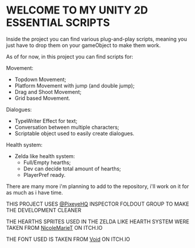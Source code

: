 # WELCOME TO MY UNITY 2D ESSENTIAL SCRIPTS

Inside the project you can find various plug-and-play scripts,
meaning you just have to drop them on your gameObject to make them work.

As of for now, in this project you can find scripts for:

Movement:
- Topdown Movement;
- Platform Movement with jump (and double jump);
- Drag and Shoot Movement;
- Grid based Movement.

Dialogues:
- TypeWriter Effect for text;
- Conversation between multiple characters;
- Scriptable object used to easily create dialogues.

Health system:
- Zelda like health system: 
    - Full/Empty hearths;
    - Dev can decide total amount of hearths;
    - PlayerPref ready.



There are many more i'm planning to add to the repository, i'll work on it for as much as i have time.

THIS PROJECT USES [@PixeyeHQ](https://github.com/PixeyeHQ/InspectorFoldoutGroup) INSPECTOR FOLDOUT GROUP TO MAKE THE DEVELOPMENT CLEANER

THE HEARTHS SPRITES USED IN THE ZELDA LIKE HEARTH SYSTEM WERE TAKEN FROM [NicoleMarieT](https://nicolemariet.itch.io/pixel-heart-animation-32x32-16x16-freebie) ON ITCH.IO

THE FONT USED IS TAKEN FROM [Void](https://arcade.itch.io/heartbit) ON ITCH.IO